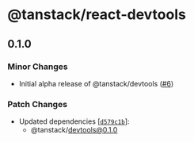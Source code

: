 # @tanstack/react-devtools

## 0.1.0

### Minor Changes

- Initial alpha release of @tanstack/devtools ([#6](https://github.com/TanStack/devtools/pull/6))

### Patch Changes

- Updated dependencies [[`d579c1b`](https://github.com/TanStack/devtools/commit/d579c1b01cdf9a9eac9bccb55e8e5ba7f6839485)]:
  - @tanstack/devtools@0.1.0
